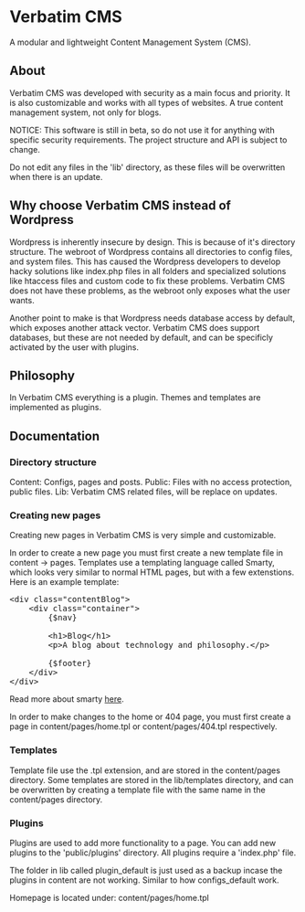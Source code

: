 # Verbatim CMS

A modular and lightweight Content Management System (CMS).

## About

Verbatim CMS was developed with security as a main focus and priority.
It is also customizable and works with all types of websites.
A true content management system, not only for blogs.

NOTICE: This software is still in beta, so do not use it for anything
with specific security requirements. The project structure and API is subject to change.

Do not edit any files in the 'lib' directory, as these
files will be overwritten when there is an update.

## Why choose Verbatim CMS instead of Wordpress

Wordpress is inherently insecure by design. This
is because of it's directory structure. The webroot of Wordpress
contains all directories to config files, and system files. This has caused
the Wordpress developers to develop hacky solutions like index.php files in all
folders and specialized solutions like htaccess files and custom code to fix these problems.
Verbatim CMS does not have these problems, as the webroot only exposes what the user wants.

Another point to make is that Wordpress needs database access by default, which exposes another
attack vector. Verbatim CMS does support databases, but these are not needed by default, and
can be specificly activated by the user with plugins.

## Philosophy

In Verbatim CMS everything is a plugin. Themes and templates are implemented as plugins.

## Documentation

### Directory structure

Content: Configs, pages and posts.
Public: Files with no access protection, public files.
Lib: Verbatim CMS related files, will be replace on updates.

### Creating new pages

Creating new pages in Verbatim CMS is very simple and
customizable.

In order to create a new page
you must first create a new template file in
content -> pages. Templates use a templating language
called Smarty, which looks very similar to normal HTML pages, but with a few extenstions. Here is an example template:

<pre>
&lt;div class="contentBlog"&gt;
    &lt;div class="container"&gt;
        {$nav}

        &lt;h1&gt;Blog&lt;/h1&gt;
        &lt;p&gt;A blog about technology and philosophy.&lt;/p&gt

        {$footer}
    &lt;/div&gt;
&lt;/div&gt;
</pre>

Read more about smarty [here](https://www.smarty.net/docsv2/en/).

In order to make changes to the home or 404 page, you must first create a page in
content/pages/home.tpl or content/pages/404.tpl respectively.

### Templates

Template file use the .tpl extension, and are stored in the content/pages directory.
Some templates are stored in the lib/templates directory, and can be overwritten
by creating a template file with the same name in the content/pages directory.

### Plugins

Plugins are used to add more functionality to a page.
You can add new plugins to the 'public/plugins' directory.
All plugins require a 'index.php' file.

The folder in lib called plugin_default is just used as a backup
incase the plugins in content are not working. Similar to how
configs_default work.

Homepage is located under:
content/pages/home.tpl
